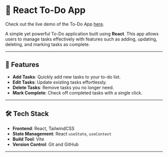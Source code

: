 # 📝 React To-Do App

Check out the live demo of the To-Do App [here](https://radhikamayani.github.io/To-Do/).

A simple yet powerful To-Do application built using **React**. This app allows users to manage tasks effectively with features such as adding, updating, deleting, and marking tasks as complete.

---

## 🚀 Features

- **Add Tasks**: Quickly add new tasks to your to-do list.
- **Edit Tasks**: Update existing tasks effortlessly.
- **Delete Tasks**: Remove tasks you no longer need.
- **Mark Complete**: Check off completed tasks with a single click.

---

## 🛠️ Tech Stack

- **Frontend**: React, TailwindCSS
- **State Management**: React `useState`, `useContext`
- **Build Tool**: Vite
- **Version Control**: Git and GitHub

---

